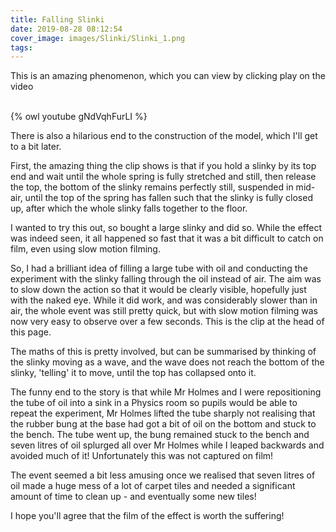 ```yaml
---
title: Falling Slinki
date: 2019-08-28 08:12:54
cover_image: images/Slinki/Slinki_1.png
tags:
---
```


This is an amazing phenomenon, which you can view by clicking play on the video

<br>
  {% owl youtube gNdVqhFurLI %}
<br>

There is also a hilarious end to the construction of the model, which I'll get to a bit later.

First, the amazing thing the clip shows is that if you hold a slinky by its top end and wait until the whole spring is fully stretched and still, then release the top, the bottom of the slinky remains perfectly still, suspended in mid-air, until the top of the spring has fallen such that the slinky is fully closed up, after which the whole slinky falls together to the floor.

I wanted to try this out, so bought a large slinky and did so.  While the effect was indeed seen, it all happened so fast that it was a bit difficult to catch on film, even using slow motion filming.

So, I had a brilliant idea of filling a large tube with oil and conducting the experiment with the slinky falling through the oil instead of air.  The aim was to slow down the action so that it would be clearly visible, hopefully just with the naked eye.  While it did work, and was considerably slower than in air, the whole event was still pretty quick, but with slow motion filming was now very easy to observe over a few seconds.  This is the clip at the head of this page.

The maths of this is pretty involved, but can be summarised by thinking of the slinky moving as a wave, and the wave does not reach the bottom of the slinky, 'telling' it to move, until the top has collapsed onto it.

The funny end to the story is that while Mr Holmes and I were repositioning the tube of oil into a sink in a Physics room so pupils would be able to repeat the experiment, Mr Holmes lifted the tube sharply not realising that the rubber bung at the base had got a bit of oil on the bottom and stuck to the bench.  The tube went up, the bung remained stuck to the bench and seven litres of oil splurged all over Mr Holmes while I leaped backwards and avoided much of it!  Unfortunately this was not captured on film!

The event seemed a bit less amusing once we realised that seven litres of oil made a huge mess of a lot of carpet tiles and needed a significant amount of time to clean up - and eventually some new tiles!

I hope you'll agree that the film of the effect is worth the suffering!
